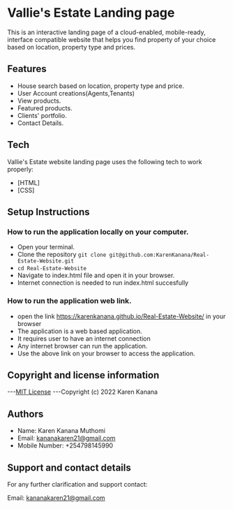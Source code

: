 # Vallie's Estate Landing page
This is an interactive landing page of a cloud-enabled, mobile-ready, interface compatible website that helps you find property of your choice based on location, property type and prices.

## Features

- House search based on location, property type and price.
- User Account creations(Agents,Tenants)
- View products.
- Featured products.
- Clients' portfolio.
- Contact Details.


## Tech

Vallie's Estate website landing page  uses the following tech to work properly:

- [HTML]
- [CSS]


## Setup Instructions

### How to run the application locally on your computer.
- Open your terminal.
- Clone the repository `git clone git@github.com:KarenKanana/Real-Estate-Website.git`
- `cd Real-Estate-Website`
- Navigate to index.html file and open it in your browser.
- Internet connection is needed to run index.html succesfully

### How to run the application web link.
- open the link https://karenkanana.github.io/Real-Estate-Website/ in your browser
- The application is a web based application.
- It requires user to have an internet connection
- Any internet browser can run the application.
- Use the above link on your browser to access the application.


## Copyright and license information
---[MIT License](https://github.com/KarenKanana/Real-Estate-Website/blob/master/license)
---Copyright (c) 2022 Karen Kanana


## Authors
- Name: Karen Kanana Muthomi
- Email: kananakaren21@gmail.com
- Mobile Number: +254798145990


## Support and contact details
For any further clarification and support contact:

Email: kananakaren21@gmail.com 






